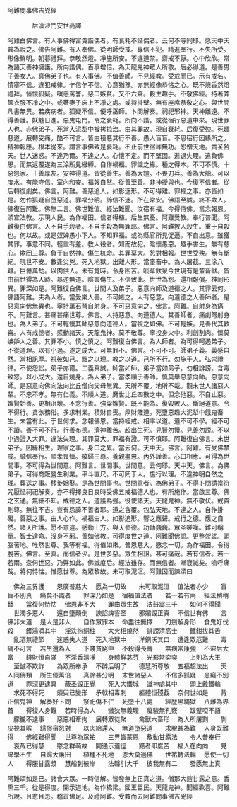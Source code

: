 ﻿阿難問事佛吉兇經

　　　　后漢沙門安世高譯


阿難白佛言。有人事佛得富貴諧偶者。有衰耗不諧偶者。云何不等同耶。愿天中天普為說之。佛告阿難。有人奉佛。從明師受戒。專信不犯。精進奉行。不失所受。形像鮮明。朝暮禮拜。恭敬然燈。凈施所安。不違道禁。齋戒不厭。心中欣欣。常為諸天善神擁護。所向諧偶。百事增倍。為天龍鬼神眾人所敬。后必得道。是善男子善女人。真佛弟子也。有人事佛。不值善師。不見經教。受戒而已。示有戒名。憒塞不信。違犯戒律。乍信乍不信。心意猶豫。亦無經像恭恪之心。既不燒香然燈禮拜。恒懷狐疑。嗔恚罵詈。惡口嫉賢。又不六齋。殺生趣手。不敬佛經。持著弊篋衣服不凈之中。或著妻子床上不凈之處。或持掛壁。無有座席恭敬之心。與世間凡書無異。若疾病者。狐疑不信。便呼巫師。卜問解奏。祠祀邪神。天神離遠。不得善護。妖魅日進。惡鬼屯門。令之衰耗。所向不諧。或從宿行惡道中來。現世罪人也。非佛弟子。死當入泥犁中被拷掠治。由其罪故。現自衰耗。后復受殃。死趣惡道。展轉受痛。酷不可言。皆由積惡其行不善。愚人盲盲。不思宿行因緣所之。精神報應。根本從來。謂言事佛致是衰耗。不止前世宿祚無功。怨憎天地。責圣咎天。世人迷惑。不達乃爾。不達之人。心懷不定。而不堅固。進退失理。違負佛恩。而無返覆遂為三涂所見綴縛。自作禍福。罪識之緣。種之得本。不可不慎。十惡怨家。十善厚友。安神得道。皆從善生。善為大鎧。不畏刀兵。善為大船。可以度水。有能守信。室內和安。福報自然。從善至善。非神授與也。今復不信者。從后轉復劇矣。佛言。阿難。善惡追人。如影逐形。不可得離。罪福之事。亦皆如是。勿作狐疑自墮惡道。罪福分明。諦信不迷。所在常安。佛語至誠。終不欺人。佛復告阿難。佛無二言。佛世難值。經法難聞。汝宿有福。今得侍佛。當念報恩。頒宣法教。示現人民。為作福田。信者得植。后生無憂。阿難受教。奉行普聞。阿難復白佛言。人不自手殺者。不自手殺為無罪耶。佛言。阿難教人殺生。重于自殺也。何以故。或是奴婢愚小下人。不知罪福。或為縣官所見促逼。不自出意。雖獲其罪。事意不同。輕重有差。教人殺者。知而故犯。陰懷愚惡。趣手害生。無有慈心。欺罔三尊。負于自然神。傷生杌命。其罪莫大。怨對相報。世世受殃。無有斷絕。現世不安。數逢災兇。死入地獄。出離人形。當墮畜中。為人屠截。三涂八難。巨億萬劫。以肉供人。未有竟時。令身困苦。啖草飲泉今世現有是輩畜獸。皆由前世得為人時。暴逆無道。陰害傷生。不信致此。世世為怨。還相報償。神同形異。罪深如是。阿難復白佛言。世間人及弟子。惡意向師及道德之人。其罪云何。佛語阿難。夫為人者。當愛樂人善。不可嫉之。人有惡意。向道德之人善師者。是惡意向佛無異也。寧持萬石弩自射身。不可惡意向之。佛言。阿難。自射身為痛不。阿難言。甚痛甚痛世尊。佛言。人持惡意。向道德人。其善師者。痛劇弩射身也。為人弟子。不可輕慢其師惡意向道德人。當視之如佛。不可輕嫉。見善代其歡喜。人有戒德者。感動諸天。天龍鬼神。莫不敬尊。寧投身火中。利劍割肉。慎莫嫉妒人之善。其罪不小。慎之慎之。阿難復白佛言。為人師者。為可得呵遏弟子。不從道理。以有小過。遂之成大。可無罪不。佛言。不可不可。師弟子義。義感自然。當相訊厚。視彼如己。黜之以理。教之以道。己所不行。勿施于人。弘崇禮律。不使怨訟。弟子亦爾。二義真誠。師當如師。弟子當如弟子。勿相誹謗。含毒致怨。以小成大。還自燒身。為人弟子。當孝順于善師。慎莫舉惡意向師。惡意向師。是惡意向佛向法向比丘僧向父母無異。天所不覆。地所不載。觀末世人諸惡人輩。不忠不孝。無有仁義。不順人道。魔世比丘四數之中。但念他惡。不自止惡。嫉賢妒善。更相沮壞。不念行善。強梁嫉賢。既不能為。復毀敗人。斷絕道意。令不得行。貪欲務俗。多求利業。積財自喪。厚財賤道。死墮惡趣大泥犁中餓鬼畜生。未當有此。于世何求。念報佛恩。當持經戒。相率以道。道不可不學。經不可不讀。善不可不行。行善布德。濟神離苦。超出生死。見賢勿慢。見善勿謗。不以小過證入大罪。違法失理。其罪莫大。罪福有證。可不慎耶。阿難復白佛言。末世弟子。因緣相生。理家之事。身口之累。當云何。天中天。佛言。阿難。有受佛禁戒。誠信奉行。順孝畏慎。敬歸三尊。養親盡忠。內外謹善。心口相應。可得為世間事。不可得為世間意。阿難言。世間事。世間意。云何耶。天中天。佛言。為佛弟子。可得商販營生利業。平斗直尺。不可罔于人。施行以理。不違神明自然之理。葬送之事。移徙姻娶。是為世間事也。世間意者。為佛弟子。不得卜問請祟符咒厭怪祠祀解奏。亦不得擇良日良時受佛五戒福德人也。有所施作。當啟三尊。佛之玄通。無細不知。戒德之人。道護為強。役使諸天。天龍鬼神。無不敬伏。戒貴則尊。無往不吉。豈有忌諱不善者耶。道之含覆。包弘天地。不達之人。自作掛礙。善惡之事。由人心作。禍福由人。如影追形。響之應聲。戒行之德。應之自然。諸天所護。愿不意違。感動十方。與天參德。功勛巍巍。眾圣嗟嘆。難可稱量。智士達命。沒身不邪。善如佛教。可得度世之道。阿難聞佛說。更整袈裟。頭腦著地。唯然世尊。我等有福。得值如來。普恩慈大。愍念一切。為作福田。令得脫苦。佛言。至真。而信者少。是世多惡。眾生相詛。甚可痛哉。若有信者。若一若兩。奈何世惡。乃弊如此。佛滅度后。經法雖存。而無信者。漸衰滅矣。嗚呼痛哉。將何恃怙。惟愿世尊。為眾黎故。未可取泥洹。阿難因而諫頌曰

　佛為三界護　　恩廣普慈大
　愿為一切故　　未可取泥洹
　值法者亦少　　盲盲不別真
　痛矣不識者　　罪深乃如是
　宿福值法者　　若一若有兩
　經法稍稍替　　當復何恃怙
　佛恩非不大　　罪由眾生故
　法鼓震三千　　如何不得聞
　世濁多惡人　　還自墮顛倒
　諛諂諀訾圣　　邪媚毀正真
　不信世有佛　　言佛非大道
　是人是非人　　自作眾罪本
　命盡往無擇　　刀劍解身形
　食鬼好伐殺　　鑊湯涌其中
　淫泆抱銅柱　　大火相燒然
　誹謗清高士　　鐵鉗拔其舌
　亂酒無禮節　　迷惑失人道
　死入地獄中　　洋銅沃其口
　遭逢眾厄難　　毒痛不可言
　若生還為人　　下賤貧窮中
　不殺得長壽　　無病常康強
　不盜后大富　　錢財恒自滿
　不淫香清凈　　身體鮮苾芬
　光影常奕奕　　上則為大王
　至誠不欺詐　　為眾所奉承
　不醉后明了　　德慧所尊敬
　五福超法出　　天人同儔類
　所生億萬倍　　真諦甚分明
　末世諸惡人　　不信多狐疑
　愚癡不別道　　罪深更逮冥
　蔽圣毀正覺　　死入大鐵城
　識神處其中　　頭上戴鐵輪
　求死不得死　　須臾已變形
　矛戟相毒刺　　軀體恒殘截
　奈何世如是　　背正信鬼神
　解奏好卜問　　祭祀傷不仁
　死墮十八處　　經歷黑繩獄
　八難為界首　　得復人身難
　若時得為人　　蠻狄無義理
　癡駿無孔竅　　跛躄啞不語
　朦朧不達事　　惡惡相牽拘
　展轉眾徒聚　　禽獸六畜形
　為人所屠割　　剝皮視其喉
　歸償宿怨對　　以肉給還人
　無道墮惡道　　求脫甚為難
　人身既難得　　佛經難得聞
　世尊為眾祐　　三界皆蒙恩
　敷動甘露法　　令人普奉行
　哀哉已得慧　　愍念群萌故
　開通示道徑　　黠者即度苦
　福人在向向　　見諦學不生
　自歸大護田　　植種不死地
　恩大莫過佛　　世祐轉法輪
　愿使一切人　　得服甘露漿
　慧船到彼岸　　法磬引大千
　彼我無有二　　發愿無上真　

阿難頌如是已。諸會大眾。一時信解。皆發無上正真之道。僧那大鎧甘露之意。香熏三千。從是得度。開示道地。為作橋梁。國王臣民。天龍鬼神。聞經歡喜。阿難所說。且悲且恐。稽首佛足。及禮阿難。受教而去阿難問事佛吉兇經
